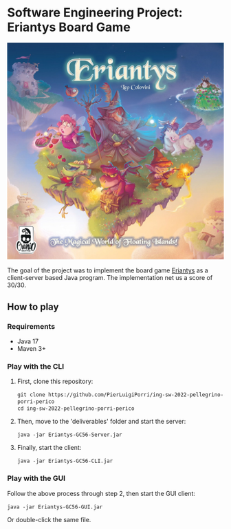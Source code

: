 # Software Engineering Project: Eriantys Board Game

![](src/main/resources/Graphical_Assets/sfondo.jpg)

The goal of the project was to implement the board game [Eriantys](https://www.craniocreations.it/prodotto/eriantys) as a client-server based Java program.
The implementation net us a score of 30/30.

## How to play
### Requirements
- Java 17
- Maven 3+

### Play with the CLI
1. First, clone this repository:
  
   ```shell
   git clone https://github.com/PierLuigiPorri/ing-sw-2022-pellegrino-porri-perico
   cd ing-sw-2022-pellegrino-porri-perico
   ```

2. Then, move to the 'deliverables' folder and start the server:
   
   ```shell
   java -jar Eriantys-GC56-Server.jar
   ```
   
3. Finally, start the client:

   ```shell
   java -jar Eriantys-GC56-CLI.jar
   ```
### Play with the GUI

Follow the above process through step 2, then start the GUI client:

   ```shell
   java -jar Eriantys-GC56-GUI.jar
   ```
Or double-click the same file.
